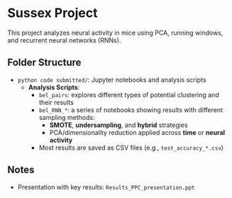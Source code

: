 # Sussex Project

This project analyzes neural activity in mice using PCA, running windows, and recurrent neural networks (RNNs).

## Folder Structure

- `python code submitted/`: Jupyter notebooks and analysis scripts  
  - **Analysis Scripts**:  
    - `bel_pairs`: explores different types of potential clustering and their results  
    - `bel_RNN_*`: a series of notebooks showing results with different sampling methods:
      - **SMOTE**, **undersampling**, and **hybrid** strategies  
      - PCA/dimensionality reduction applied across **time** or **neural activity**
    - Most results are saved as CSV files (e.g., `test_accuracy_*.csv`)
    

## Notes

- Presentation with key results: `Results_PPC_presentation.ppt`
